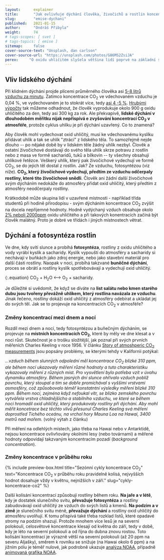 ```yaml
---
layout:      explainer
title:       "Jak ovlivňuje dýchání člověka, živočichů a rostlin koncentrace CO<sub>2</sub> v atmosféře? (neveřejné)"
slug:        "emise-dychani"
published:   2021-01-15
author:      "Ondráš Přibyla"
weight:      74
# tags-scopes: [ svet ]
# tags-topics: [ emise ]
sitemap:     false
cover-source-text: "Unsplash, dan carlson"
cover-source-url: "https://unsplash.com/photos/G86MS2ZsiJA"
perex:     "O oxidu uhličitém slyšela většina lidí poprvé na základní škole v přírodopise, kde se dozvěděli, že oxid uhličitý vzniká při hoření a při dýchání. A když je v místnosti hodně oxidu uhličitého, říkáme, že je tam vydýcháno. V souvislosti s klimatickou změnou se pak o CO<sub>2</sub> mluví jako o skleníkovém plynu a řeší se snižování emisí CO<sub>2</sub>. Jak moc tedy přispívá 7 miliard lidí svým dýcháním k růstu koncentrací CO<sub>2</sub>? A jaký vliv má dýchání ostatních živočichů a rostlin? "
---
```


## Vliv lidského dýchání

Při klidném dýchání projde plícemi průměrného člověka  asi [5-8 litrů vzduchu za minutu](https://en.wikipedia.org/wiki/Minute_ventilation). Zatímco koncentrace CO<sub>2</sub> ve vdechovaném vzduchu je 0,04 %, ve vydechovaném je to stokrát více, tedy [asi 4 -5 %](https://en.wikipedia.org/wiki/Breathing). [Hrubými výpočty](https://www.globe.gov/explore-science/scientists-blog/archived-posts/sciblog/2008/08/11/release-of-carbon-dioxide-by-individual-humans/comment-page-1/index.html) tak můžeme odhadnout, že člověk vyprodukuje okolo 900 g oxidu uhličitého za den, tedy asi 300 kg za rok.  Ale překvapivě, **lidské dýchání v dlouhodobém měřítku nijak nepřispívá e zvyšování koncentrací CO<sub>2</sub> v atmosféře**, protože cyklus uhlíku je při dýchání uzavřený. Co to znamená?  

Aby člověk mohl vydechovat oxid uhličitý, musí ke vdechovanému kyslíku přidávat uhlík a tak se uhlík "ztrácí" z lidského těla. To samozřejmě nejde dlouho -- po nějaké době by v lidském těle žádný uhlík nezbyl. Člověk a ostatní živočichové dostávají do svého těla uhlík skrze potravu z rostlin nebo z masa  ve formě sacharidů, tuků a bílkovin -- ty všechny obsahují uhlíkové řetězce. Veškerý uhlík, který pak živočichové vydechují ve formě CO<sub>2</sub>, se do jejich těl dostal z rostlin. Jak? Ze vzduchu, fotosyntézou (viz níže). **CO<sub>2</sub>, který živočichové vydechují, předtím ze vzduchu odčerpaly rostliny, které tito živočichové snědli**. Člověk ani žádní další živočichové svým dýcháním nedokáže do atmosféry přidat oxid uhličitý, který předtím z atmosféry neodčerpaly rostliny.

Krátkodobě může skupina lidí v uzavřené místnosti - například třída studentů při hodině přírodopisu - svým dýcháním koncentrace CO<sub>2</sub> zvýšit na docela nepřijemné hodnoty. Hodně vydýchaný vzduch obsahuje okolo [2% neboli 2000ppm](https://www.kane.co.uk/knowledge-centre/what-are-safe-levels-of-co-and-co2-in-rooms) oxidu uhličitého a při takových konentracích začíná být člověk malátný. Proto je dobré ve třídách i jiných místnostech větrat.

## Dýchání a fotosyntéza rostlin

Ve dne, kdy svítí slunce a probíhá **fotosyntéza**, rostliny z oxidu uhličitého a vody vyrábí kyslík a sacharidy. Kyslík vypouští do atmosféry a sacharidy si nechávají v buňkách jako zdroj energie, nebo jako stavební materiál pro další části rostliny. Naopak v noci, probíhá takzvané **buněčné dýchání**, proces se obrátí a rostliny kyslík spotřebovávají a vydechují oxid uhličitý.

{:.equation}
CO<sub>2</sub> + H<sub>2</sub>O ⟷ O<sub>2</sub> + sacharidy.

Je důležité si uvědomit, že když se díváte na **list salátu nebo kmen starého dubu jsou tvořeny převážně uhlíkem, který rostlina navázala ze vzduchu**. Jinak řečeno, rostliny dokáží oxid uhličitý z atmosféry odebírat a ukládat jej do svých těl. Jak se to projevuje na koncentracích CO<sub>2</sub> v atmosféře? 

### Změny koncentrací mezi dnem a nocí

Rozdíl mezi dnem a nocí, tedy fotosyntézou a buňečným dýcháním, se projevuje na **místních koncentracích CO<sub>2</sub>**, které by měly ve dne klesat a v noci růst. Skutečnost je o trošku složitější, jak poznal při svých prvních měřeních Charles Keeling v roce 1956. V článku [Story of atmoshperic CO<sub>2</sub> measurements](https://pubs.acs.org/doi/pdf/10.1021/ac1001492) jsou popsány problémy, se kterými tehdy v Kalifornii potýkal:

*...vzduch během slunných odpolední měl koncentrace  CO<sub>2</sub> blízké 310 ppm, ale během nocí ukazovaly měření různé hodnoty a tuto charakteristiku vykazovaly měření z různých míst. Pro vysvětlení bylo potřeba vzít v úvahu dynamiku atmosféry. Během jasných dní slunce ohřívalo vzduch poblíž povrchu, který stoupal a tím se dobře promíchával s vyššími vrstvami asmosféry, což způsobovalo téměř konstatntní výsledky měření blízké 310 ppm. Během nocí, zejména když nefoukal vítr, se blízko zemského povrchu vytvářela vrstva chladnějšícho a stabilního vzduchu, ve které se během noci hromadil oxid uhličitý, který produkovaly rostliny při dýchání. Aby mohl měřit koncetrace bez těchto vlivů přesunul Charles Keeling svá měření doprostřed Tichého oceánu, na vrchol hory Mauna Loa na Hawai, 3400 metrů nad mořem.* (volný výtah z článku)

Při měření na odlehlých místech, jako třeba na Hawai nebo v Antarktidě, nejsou koncentrace ovlivňovány okolními lesy (nebo továrnami) a měřené hodnoty odpovídají takzvaným koncentracím pozadí (*background concentration*).

### Změny koncentrace v průběhu roku 

{% include preview-box.html
    title="Sezónní cykly koncentrace CO<sub>2</sub>"
    text="Koncentrace CO<sub>2</sub> v průběhu roku pravidelně kolísá, nejvyšších hodnot dosahuje vždy v květnu, nejnižších v září."
    slug="cykly-koncentrace-co2"
%}

Další kolísání koncentrací způsobují rostliny během roku. **Na jaře a v létě**, kdy je dostatek slunečního svitu, **převažuje fotosyntéza** a rostliny zabudovávají oxid uhličitý ze vzduch do svých listů a kmenů. **Na podzim a v zimě** je slunečního svitu méně, **převažuje dýchání** a rostliny oxid uhličitý do atmosféru uvolňují. K tomu přispívá také třeba rozklad listů, které opadavé stromy na podzim shazují. Protože mnohem více lesů je na severní polokouli, celosvětové koncentrace klesají od května do září, tedy v době, kdy je léto na severní polokouli a od října do dubna znovu rostou.  Toto kolísání koncentrací je výrazně větší na severní polokouli (až 20 ppm na severu Aljašky), směrem k rovníku se snižuje (na Hawai okolo 6 ppm) a na jižním pólu je téměř nulové, jak podrobně  ukazuje [analýza NOAA](https://www.esrl.noaa.gov/gmd/ccgg/trends/gl_trend.html), případně [animovaná grafika NOAA](https://www.esrl.noaa.gov/gmd/ccgg/trends/history.html).


